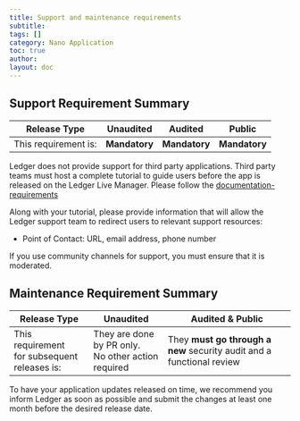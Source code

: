 ```yaml
---
title: Support and maintenance requirements
subtitle:
tags: []
category: Nano Application
toc: true
author:
layout: doc
---
```


## Support Requirement Summary

|    Release Type       |          Unaudited     |          Audited       |          Public        |
|-----------------------|------------------------|------------------------|------------------------|
|  This requirement is: |    <b>Mandatory</b>    |   <b>Mandatory</b>     |   <b>Mandatory</b>     |

Ledger does not provide support for third party applications. Third party teams must host a complete tutorial to guide users before the app is released on the Ledger Live Manager. Please follow the [documentation-requirements](../documentation-requirements)

Along with your tutorial, please provide information that will allow the Ledger support team to redirect users to relevant support resources:
- Point of Contact: URL, email address, phone number

If you use community channels for support, you must ensure that it is moderated.

## Maintenance Requirement Summary

|    Release Type       |          Unaudited     |          Audited       &          Public        |
|-----------------------|------------------------|------------------------------------------------|
|  This requirement <br> for subsequent releases is: |  They are done by PR only.<br> No other action required    |   They <b>must go through a new</b> security audit and a functional review|  

To have your application updates released on time, we recommend you inform Ledger as soon as possible and submit the changes at least one month before the desired release date.

